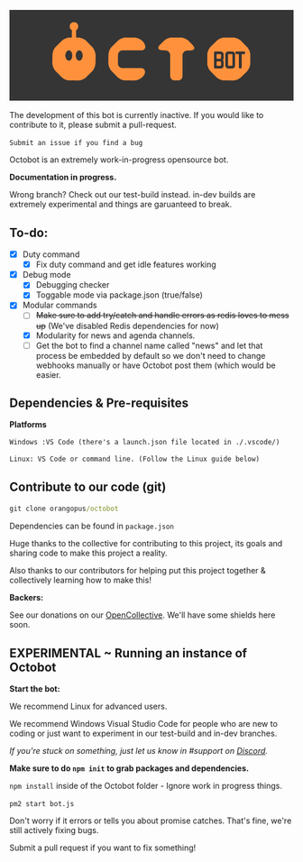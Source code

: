 ![](banner.png)

The development of this bot is currently inactive. If you would like to contribute to it, please submit a pull-request.

`Submit an issue if you find a bug`

Octobot is an extremely work-in-progress opensource bot.

**Documentation in progress.**

Wrong branch? Check out our test-build instead. in-dev builds are extremely experimental and things are garuanteed to break.

## To-do:

- [X] Duty command
  - [X] Fix duty command and get idle features working
- [X] Debug mode
  - [X] Debugging checker
  - [X] Toggable mode via package.json (true/false)
- [X] Modular commands 
  - [ ] ~~Make sure to add try/catch and handle errors as redis loves to mess up~~ (We've disabled Redis dependencies for now)
  - [X] Modularity for news and agenda channels.
  - [ ] Get the bot to find a channel name called "news" and let that process be embedded by default so we don't need to change webhooks manually or have Octobot post them (which would be easier.

## Dependencies & Pre-requisites

**Platforms**

```
Windows :VS Code (there's a launch.json file located in ./.vscode/)
```

```
Linux: VS Code or command line. (Follow the Linux guide below)
```

## Contribute to our code (git)

```cmd
git clone orangopus/octobot
```

Dependencies can be found in `package.json`

Huge thanks to the collective for contributing to this project, its goals and sharing code to make this project a reality.

Also thanks to our contributors for helping put this project together & collectively learning how to make this!

**Backers:**

See our donations on our [OpenCollective](https://opencollective.com/Orangopus). We'll have some shields here soon.

## EXPERIMENTAL ~ Running an instance of Octobot

**Start the bot:**

We recommend Linux for advanced users.

We recommend Windows Visual Studio Code for 
people who are new to coding or just want to
experiment in our test-build and in-dev branches.

*If you're stuck on something, just let us know in #support on [Discord](https://go.orangop.us/discord).*

**Make sure to do `npm init` to grab packages and dependencies.**

`npm install` inside of the Octobot folder - Ignore work in progress things.

`pm2 start bot.js`

Don't worry if it errors or tells you about promise catches. That's fine, we're still actively fixing bugs.

Submit a pull request if you want to fix something!
